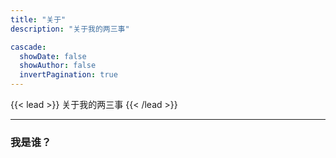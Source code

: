 ```yaml
---
title: "关于"
description: "关于我的两三事"

cascade:
  showDate: false
  showAuthor: false
  invertPagination: true
---
```


{{< lead >}}
关于我的两三事
{{< /lead >}}

---
### 我是谁？
